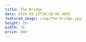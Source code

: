 ```yaml
---
title: The Bridge
date: 2024-09-12T10:28:00.000Z
featured_image: /img/the-bridge.jpg
height: 20
width: 16
price: 600
---
```

